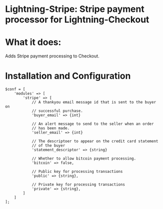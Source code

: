 # Lightning-Stripe: Stripe payment processor for Lightning-Checkout

# What it does:

Adds Stripe payment processing to Checkout.

# Installation and Configuration
```
$conf = [
    'modules' => [
        'stripe' => [
            // A thankyou email message id that is sent to the buyer on
            // successful purchase.
            'buyer_email' => {int}
            
            // An alert message to send to the seller when an order
            // has been made.
            'seller_email' => {int}
            
            // The descriptoer to appear on the credit card statement
            // of the buyer
            'statement_descriptor' => {string}
            
            // Whether to allow bitcoin payment processing.
            'bitcoin' => false,
            
            // Public key for processing transactions
            'public' => {string},
            
            // Private key for processing transactions
            'private' => {string},
        ]
    ]
];
```
